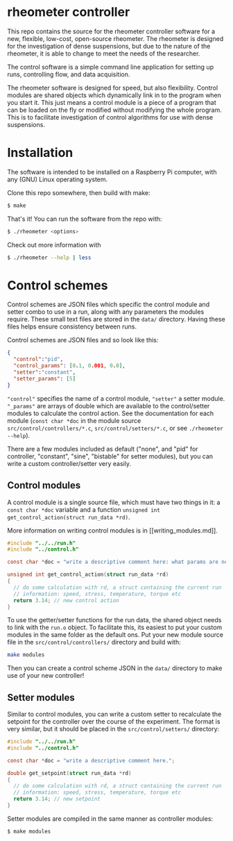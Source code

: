 # rheometer controller

This repo contains the source for the rheometer controller software for a new,
flexible, low-cost, open-source rheometer. The rheometer is designed for the
investigation of dense suspensions, but due to the nature of the rheometer,
it is able to change to meet the needs of the researcher.

The control software is a simple command line application for setting up runs,
controlling flow, and data acquisition.

The rheometer software is designed for speed, but also flexibility. Control
modules are shared objects which dynamically link in to the program when you
start it. This just means a control module is a piece of a program that can be
loaded on the fly or modified without modifying the whole program. This is to
facilitate investigation of control algorithms for use with dense suspensions.


# Installation

The software is intended to be installed on a Raspberry Pi computer, with any
(GNU) Linux operating system.

Clone this repo somewhere, then build with make:

```bash
$ make
```

That's it! You can run the software from the repo with:
```bash
$ ./rheometer <options>
```

Check out more information with
```bash
$ ./rheometer --help | less
```


# Control schemes

Control schemes are JSON files which specific the control module and setter
combo to use in a run, along with any parameters the modules require. These
small text files are stored in the `data/` directory. Having these files helps
ensure consistency between runs.

Control schemes are JSON files and so look like this:

```JSON
{
  "control":"pid",
  "control_params": [0.1, 0.001, 0.0],
  "setter":"constant",
  "setter_params": [5]
}
```

`"control"` specifies the name of a control module, `"setter"` a setter module.
`"_params"` are arrays of double which are available to the control/setter
modules to calculate the control action. See the documentation for each module
(`const char *doc` in the module source `src/control/controllers/*.c`,
`src/control/setters/*.c`, or see `./rheometer --help`).

There are a few modules included as default ("none", and "pid" for controller,
"constant", "sine", "bistable" for setter modules), but you can write a custom
controller/setter very easily.

## Control modules

A control module is a single source file, which must have two things in it: a
`const char *doc` variable and a function `unsigned int get_control_action(struct run_data *rd)`.

More information on writing control modules is in [[writing_modules.md]].

```c
#include "../../run.h"
#include "../control.h"

const char *doc = "write a descriptive comment here: what params are necessary etc.";

unsigned int get_control_action(struct run_data *rd)
{
  // do some calculation with rd, a struct containing the current run
  // information: speed, stress, temperature, torque etc
  return 3.14; // new control action
}
```

To use the getter/setter functions for the run data, the shared object needs to
link with the `run.o` object. To facilitate this, its easiest to put your custom
modules in the same folder as the default ons. Put your new module source file
in the `src/control/controllers/` directory and build with:

```bash
make modules
```

Then you can create a control scheme JSON in the `data/` directory to make use of
your new controller!


## Setter modules

Similar to control modules, you can write a custom setter to recalculate the
setpoint for the controller over the course of the experiment. The format is
very similar, but it should be placed in the `src/control/setters/` directory:

```c
#include "../../run.h"
#include "../control.h"

const char *doc = "write a descriptive comment here.";

double get_setpoint(struct run_data *rd)
{
  // do some calculation with rd, a struct containing the current run
  // information: speed, stress, temperature, torque etc
  return 3.14; // new setpoint
}
```

Setter modules are compiled in the same manner as controller modules:

```bash
$ make modules
```
